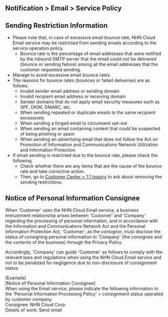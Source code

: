 ## Notification > Email > Service Policy

<span id='operation-policy'></span>

## Sending Restriction Information

- Please note that, in case of excessive email bounce rate, NHN Cloud Email service may be restricted from sending emails according to the service operation policy.
    - Bounce rate is the percentage of email addresses that were notified by the inbound SMTP server that the email could not be delivered (bounce or sending failure) among all the email addresses that the customer requested sending.
- Manage to avoid excessive email bounce rates.
- The reasons for bounce rates (bounces or failed deliveries) are as follows.
  - Invalid sender email address or sending domain
  - Invalid recipient email address or receiving domain
  - Sender domains that do not apply email security measures such as SPF, DKIM, DMARC, etc.
  - When sending repeated or duplicate emails to the same recipient excessively
  - When sending a forged email to circumvent opt-out
  - When sending an email containing content that could be suspected of being phishing or spam
  - When sending an advertising email that does not follow the Act on Promotion of Information and Communications Network Utilization and Information Protection
- If email sending is restricted due to the bounce rate, please check the following.
  - Check whether there are any items that are the cause of the bounce rate and take corrective action.
  - Then, go to [Customer Center > 1:1 Inquiry](https://www.nhncloud.com/kr/support/inquiry) to ask about removing the sending restrictions.

## Notice of Personal Information Consignee

When 'Customer' uses the NHN Cloud Email service, a business entrustment relationship arises between 'Customer' and 'Company' regarding the processing of personal information, and in accordance with the Information and Communications Network Act and the Personal Information Protection Act, 'Customer', as the consignor, must disclose the status of consigning personal information to 'Company' (the consignee and the contents of the business) through the Privacy Policy.

Accordingly, 'Company' can guide 'Customer' as follows to comply with the relevant laws and regulations when using the NHN Cloud Email service and not to be penalized for negligence due to non-disclosure of consignment status.

(Example)<br>
[Notice of Personal Information Consignee]<br>
When using the Email service, please indicate the following information in the 'Personal Information Processing Policy' > consignment status operated by customer company. <br>
Consignee: NHN Cloud Corp.<br>
Details of work: Send email